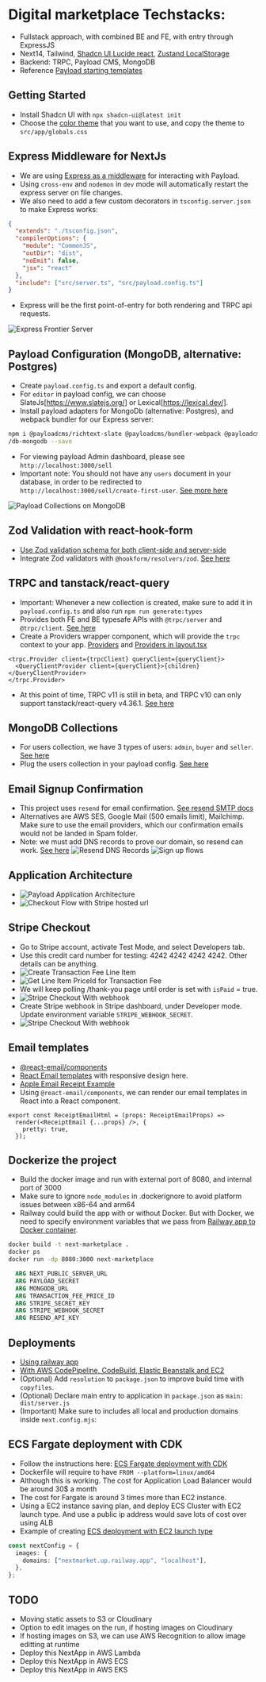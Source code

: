 # Digital marketplace Techstacks:

- Fullstack approach, with combined BE and FE, with entry through ExpressJS
- Next14, Tailwind, [Shadcn UI](https://ui.shadcn.com/),[Lucide react](https://lucide.dev/icons/), [Zustand LocalStorage](https://docs.pmnd.rs/zustand/integrations/persisting-store-data)
- Backend: TRPC, Payload CMS, MongoDB
- Reference [Payload starting templates](https://github.com/payloadcms/payload/tree/main/templates)

## Getting Started

- Install Shadcn UI with `npx shadcn-ui@latest init`
- Choose the [color theme](https://ui.shadcn.com/themes) that you want to use, and copy the theme to `src/app/globals.css`

## Express Middleware for NextJs

- We are using [Express as a middleware](https://medium.com/@obulareddyveera/next-js-invite-express-js-as-middleware-ea5e7bb494f0) for interacting with Payload.
- Using `cross-env` and `nodemon` in `dev` mode will automatically restart the express server on file changes.
- We also need to add a few custom decorators in `tsconfig.server.json` to make Express works:

```tsconfig.server.json
{
  "extends": "./tsconfig.json",
  "compilerOptions": {
    "module": "CommonJS",
    "outDir": "dist",
    "noEmit": false,
    "jsx": "react"
  },
  "include": ["src/server.ts", "src/payload.config.ts"]
}
```

- Express will be the first point-of-entry for both rendering and TRPC api requests.

![Express Frontier Server](./images/ExpressAsFrontServerForNextJS.png)

## Payload Configuration (MongoDB, alternative: Postgres)

- Create `payload.config.ts` and export a default config.
- For `editor` in payload config, we can choose SlateJs[https://www.slatejs.org/] or Lexical[https://lexical.dev/].
- Install payload adapters for MongoDb (alternative: Postgres), and webpack bundler for our Express server:

```bash
npm i @payloadcms/richtext-slate @payloadcms/bundler-webpack @payloadcms
/db-mongodb --save
```

- For viewing payload Admin dashboard, please see `http://localhost:3000/sell`
- Important note: You should not have any `users` document in your database, in order to be redirected to `http://localhost:3000/sell/create-first-user`. [See more here](https://payloadcms.com/community-help/discord/i-cant-sign-up-as-admin)

![Payload Collections on MongoDB](./images/MongoPayloadCollections.png)

## Zod Validation with react-hook-form

- [Use Zod validation schema for both client-side and server-side](./src/lib/validators/account-credentials-validator.ts)
- Integrate Zod validators with `@hookform/resolvers/zod`. [See here](<./src/app/(auth)/sign-up/page.tsx>)

## TRPC and tanstack/react-query

- Important: Whenever a new collection is created, make sure to add it in `payload.config.ts` and also run `npm run generate:types`
- Provides both FE and BE typesafe APIs with `@trpc/server` and `@trpc/client`. [See here](./src/trpc/index.ts)
- Create a Providers wrapper component, which will provide the `trpc` context to your app. [Providers](./src/components/Providers.tsx) and [Providers in layout.tsx](./src/app/layout.tsx)

```tsx
<trpc.Provider client={trpcClient} queryClient={queryClient}>
  <QueryClientProvider client={queryClient}>{children}</QueryClientProvider>
</trpc.Provider>
```

- At this point of time, TRPC v11 is still in beta, and TRPC v10 can only support tanstack/react-query v4.36.1. [See here](https://trpc.io/docs/migrate-from-v10-to-v11)

## MongoDB Collections

- For users collection, we have 3 types of users: `admin`, `buyer` and `seller`. [See here](./src/collections/users.ts)
- Plug the users collection in your payload config. [See here](./src/payload.config.ts)

## Email Signup Confirmation

- This project uses `resend` for email confirmation. [See resend SMTP docs](https://resend.com/changelog/smtp-service)
- Alternatives are AWS SES, Google Mail (500 emails limit), Mailchimp. Make sure to use the email providers, which our confirmation emails would not be landed in Spam folder.
- Note: we must add DNS records to prove our domain, so resend can work. [See here](https://resend.com/docs/adding-dns-records)
  ![Resend DNS Records](./images/ResendDNSRecords.png)
  ![Sign up flows](./images/SignUpFlows.png)

## Application Architecture

- ![Payload Application Architecture](./images/PayloadArchitecture.png)
- ![Checkout Flow with Stripe hosted url](./images/CheckoutFlow.png)

## Stripe Checkout

- Go to Stripe account, activate Test Mode, and select Developers tab.
- Use this credit card number for testing: 4242 4242 4242 4242. Other details can be anything.
- ![Create Transaction Fee Line Item](./images/StripeLineItemForTransactionFee.png)
- ![Get Line Item PriceId for Transaction Fee](./images/TransactionFeePriceId.png)
- We will keep polling /thank-you page until order is set with `isPaid` = true.
- ![Stripe Checkout With webhook](./images/PollingForPaymentConfirmation.png)
- Create Stripe webhook in Stripe dashboard, under Developer mode. Update environment variable `STRIPE_WEBHOOK_SECRET`.
- ![Stripe Checkout With webhook](./images/AddStripeWebhookEndpoint.png)

## Email templates

- [@react-email/components](https://www.npmjs.com/package/@react-email/components)
- [React Email templates](https://react.email/examples) with responsive design here.
- [Apple Email Receipt Example](https://demo.react.email/preview/receipts/apple-receipt)
- Using `@react-email/components`, we can render our email templates in React into a React component.

```tsx
export const ReceiptEmailHtml = (props: ReceiptEmailProps) =>
  render(<ReceiptEmail {...props} />, {
    pretty: true,
  });
```

## Dockerize the project

- Build the docker image and run with external port of 8080, and internal port of 3000
- Make sure to ignore `node_modules` in .dockerignore to avoid platform issues between x86-64 and arm64
- Railway could build the app with or without Docker. But with Docker, we need to specify environment variables that we pass from [Railway app to Docker container](https://docs.railway.app/guides/dockerfiles).

```bash
docker build -t next-marketplace .
docker ps
docker run -dp 8080:3000 next-marketplace
```

```Dockerfile
  ARG NEXT_PUBLIC_SERVER_URL
  ARG PAYLOAD_SECRET
  ARG MONGODB_URL
  ARG TRANSACTION_FEE_PRICE_ID
  ARG STRIPE_SECRET_KEY
  ARG STRIPE_WEBHOOK_SECRET
  ARG RESEND_API_KEY
```

## Deployments

- [Using railway app](https://railway.app/)
- [With AWS CodePipeline, CodeBuild, Elastic Beanstalk and EC2](./AWS-EC2-Deployment.md)
- (Optional) Add `resolution` to `package.json` to improve build time with `copyfiles`.
- (Optional) Declare main entry to application in `package.json` as `main: dist/server.js`
- (Important) Make sure to includes all local and production domains inside `next.config.mjs`:

## ECS Fargate deployment with CDK

- Follow the instructions here: [ECS Fargate deployment with CDK](./cdk/README.md)
- Dockerfile will require to have `FROM --platform=linux/amd64`
- Although this is working. The cost for Application Load Balancer would be around 30$ a month
- The cost for Fargate is around 3 times more than EC2 instance.
- Using a EC2 instance saving plan, and deploy ECS Cluster with EC2 launch type. And use a public ip address would save lots of cost over using ALB
- Example of creating [ECS deployment with EC2 launch type](https://github.com/aws-samples/aws-cdk-examples/tree/main/typescript/ecs/ecs-service-with-advanced-alb-config)

```ts
const nextConfig = {
  images: {
    domains: ["nextmarket.up.railway.app", "localhost"],
  },
};
```

## TODO

- Moving static assets to S3 or Cloudinary
- Option to edit images on the run, if hosting images on Cloudinary
- If hosting images on S3, we can use AWS Recognition to allow image editting at runtime
- Deploy this NextApp in AWS Lambda
- Deploy this NextApp in AWS ECS
- Deploy this NextApp in AWS EKS
